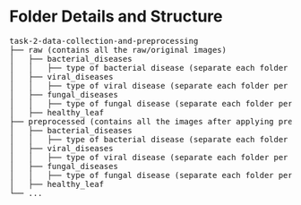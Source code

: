 # Folder Details and Structure

<pre>
task-2-data-collection-and-preprocessing
├── raw (contains all the raw/original images)
│   ├── bacterial_diseases              							
│   │	├── type of bacterial disease (separate each folder per type of disease)              	
│   ├── viral_diseases              								
│   │	├── type of viral disease (separate each folder per type of disease)              	
│   ├── fungal_diseases              								
│   │	├── type of fungal disease (separate each folder per type of disease)              	
│   ├── healthy_leaf										
├── preprocessed (contains all the images after applying preprocessing)
│   ├── bacterial_diseases              							
│   │	├── type of bacterial disease (separate each folder per type of disease)              	
│   ├── viral_diseases              							
│   │	├── type of viral disease (separate each folder per type of disease)              	
│   ├── fungal_diseases              							
│   │	├── type of fungal disease (separate each folder per type of disease)              	
│   ├── healthy_leaf
└── ...
</pre>
 
